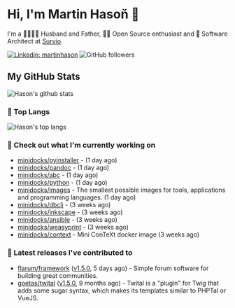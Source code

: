 # Hi, I'm Martin Hasoň 👋

I'm a 👨‍👩‍👧‍👦 Husband and Father, 🧑‍💻 Open Source enthusiast and 📐 Software Architect at [Survio](https://www.survio.com).

[![Linkedin: martinhason](https://img.shields.io/badge/-Martin%20Hasoň-blue?style=flat-square&logo=Linkedin&logoColor=white&link=https://www.linkedin.com/in/martinhason/)](https://www.linkedin.com/in/martinhason/)
![GitHub followers](https://img.shields.io/github/followers/hason?label=Follow&style=social)


## My GitHub Stats
![Hason's github stats](https://github-readme-stats.vercel.app/api?username=hason&show_icons=true&include_all_commits=true&theme=dracula&hide_border=true&hide_title=true)

### 💾 Top Langs
![Hason's top langs](https://github-readme-stats.vercel.app/api/top-langs/?username=hason&layout=compact&theme=dracula&hide_border=true&hide_title=true)

### 👷 Check out what I'm currently working on

- [minidocks/pyinstaller](https://github.com/minidocks/pyinstaller) -  (1 day ago)
- [minidocks/pandoc](https://github.com/minidocks/pandoc) -  (1 day ago)
- [minidocks/abc](https://github.com/minidocks/abc) -  (1 day ago)
- [minidocks/python](https://github.com/minidocks/python) -  (1 day ago)
- [minidocks/images](https://github.com/minidocks/images) - The smallest possible images for tools, applications and programming languages. (1 day ago)
- [minidocks/dbcli](https://github.com/minidocks/dbcli) -  (3 weeks ago)
- [minidocks/inkscape](https://github.com/minidocks/inkscape) -  (3 weeks ago)
- [minidocks/ansible](https://github.com/minidocks/ansible) -  (3 weeks ago)
- [minidocks/weasyprint](https://github.com/minidocks/weasyprint) -  (3 weeks ago)
- [minidocks/context](https://github.com/minidocks/context) - Mini ConTeXt docker image (3 weeks ago)

### 🔭 Latest releases I've contributed to

- [flarum/framework](https://github.com/flarum/framework) ([v1.5.0](https://github.com/flarum/framework/releases/tag/v1.5.0), 5 days ago) - Simple forum software for building great communities.
- [goetas/twital](https://github.com/goetas/twital) ([v1.5.0](https://github.com/goetas/twital/releases/tag/v1.5.0), 9 months ago) - Twital is a &#34;plugin&#34; for Twig that adds some sugar syntax, which makes its templates similar to PHPTal or VueJS.

